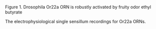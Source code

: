 Figure 1. Drosophila Or22a ORN is robustly activated by fruity odor ethyl butyrate

The electrophysiological single sensillum recordings for Or22a ORNs. 